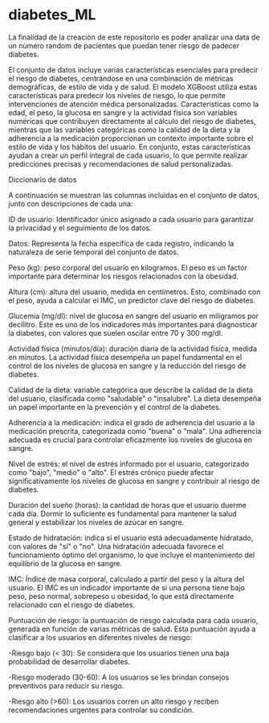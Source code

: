 # diabetes_ML

La finalidad de la creaciòn de este repositorio es poder analizar una data de un nùmero random de pacientes que puedan tener riesgo de padecer diabetes.

El conjunto de datos incluye varias características esenciales para predecir el riesgo de diabetes, centrándose en una combinación de métricas demográficas, de estilo de vida y de salud. El modelo XGBoost utiliza estas características para predecir los niveles de riesgo, lo que permite intervenciones de atención médica personalizadas. Características como la edad, el peso, la glucosa en sangre y la actividad física son variables numéricas que contribuyen directamente al cálculo del riesgo de diabetes, mientras que las variables categóricas como la calidad de la dieta y la adherencia a la medicación proporcionan un contexto importante sobre el estilo de vida y los hábitos del usuario. En conjunto, estas características ayudan a crear un perfil integral de cada usuario, lo que permite realizar predicciones precisas y recomendaciones de salud personalizadas.

Diccionario de datos

A continuación se muestran las columnas incluidas en el conjunto de datos, junto con descripciones de cada una:

ID de usuario: Identificador único asignado a cada usuario para garantizar la privacidad y el seguimiento de los datos.

Datos: Representa la fecha específica de cada registro, indicando la naturaleza de serie temporal del conjunto de datos.

Peso (kg): peso corporal del usuario en kilogramos. El peso es un factor importante para determinar los riesgos relacionados con la obesidad.

Altura (cm): altura del usuario, medida en centímetros. Esto, combinado con el peso, ayuda a calcular el IMC, un predictor clave del riesgo de diabetes.

Glucemia (mg/dl): nivel de glucosa en sangre del usuario en miligramos por decilitro. Este es uno de los indicadores más importantes para diagnosticar la diabetes, con valores que suelen oscilar entre 70 y 300 mg/dl.

Actividad física (minutos/día): duración diaria de la actividad física, medida en minutos. La actividad física desempeña un papel fundamental en el control de los niveles de glucosa en sangre y la reducción del riesgo de diabetes.

Calidad de la dieta: variable categórica que describe la calidad de la dieta del usuario, clasificada como "saludable" o "insalubre". La dieta desempeña un papel importante en la prevención y el control de la diabetes.

Adherencia a la medicación: indica el grado de adherencia del usuario a la medicación prescrita, categorizada como "buena" o "mala". Una adherencia adecuada es crucial para controlar eficazmente los niveles de glucosa en sangre.

Nivel de estrés: el nivel de estrés informado por el usuario, categorizado como "bajo", "medio" o "alto". El estrés crónico puede afectar significativamente los niveles de glucosa en sangre y contribuir al riesgo de diabetes.

Duración del sueño (horas): la cantidad de horas que el usuario duerme cada día. Dormir lo suficiente es fundamental para mantener la salud general y estabilizar los niveles de azúcar en sangre.

Estado de hidratación: indica si el usuario está adecuadamente hidratado, con valores de "sí" o "no". Una hidratación adecuada favorece el funcionamiento óptimo del organismo, lo que incluye el mantenimiento del equilibrio de la glucosa en sangre.

IMC: Índice de masa corporal, calculado a partir del peso y la altura del usuario. El IMC es un indicador importante de si una persona tiene bajo peso, peso normal, sobrepeso u obesidad, lo que está directamente relacionado con el riesgo de diabetes.

Puntuación de riesgo: la puntuación de riesgo calculada para cada usuario, generada en función de varias métricas de salud. Esta puntuación ayuda a clasificar a los usuarios en diferentes niveles de riesgo:

-Riesgo bajo (< 30): Se considera que los usuarios tienen una baja probabilidad de desarrollar diabetes.

-Riesgo moderado (30-60): A los usuarios se les brindan consejos preventivos para reducir su riesgo.

-Riesgo alto (>60): Los usuarios corren un alto riesgo y reciben recomendaciones urgentes para controlar su condición.
